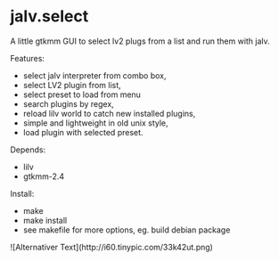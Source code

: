 jalv.select
===========

A little gtkmm GUI to select lv2 plugs from a list
and run them with jalv. 

Features:
- select jalv interpreter from combo box,
- select LV2 plugin from list,
- select preset to load from menu
- search plugins by regex,
- reload lilv world to catch new installed plugins,
- simple and lightweight in old unix style,
- load plugin with selected preset. 

Depends:
- lilv
- gtkmm-2.4

Install:
- make
- make install
- see makefile for more options, eg. build debian package

<p><p\>
![Alternativer Text](http://i60.tinypic.com/33k42ut.png)
